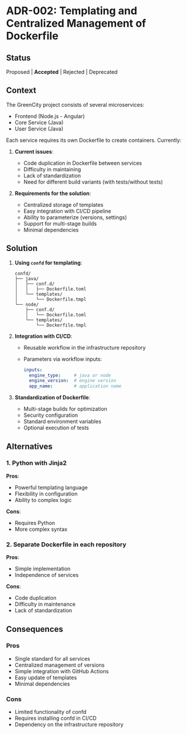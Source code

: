 # ADR-002: Templating and Centralized Management of Dockerfile

## Status

Proposed | **Accepted** | Rejected | Deprecated

## Context

The GreenCity project consists of several microservices:

- Frontend (Node.js - Angular)
- Core Service (Java)
- User Service (Java)

Each service requires its own Dockerfile to create containers.
Currently:

1. **Current issues**:
   - Code duplication in Dockerfile between services
   - Difficulty in maintaining
   - Lack of standardization
   - Need for different build variants (with tests/without tests)

2. **Requirements for the solution**:
   - Centralized storage of templates
   - Easy integration with CI/CD pipeline
   - Ability to parameterize (versions, settings)
   - Support for multi-stage builds
   - Minimal dependencies

## Solution

1. **Using `confd` for templating**:

   ```text
   confd/
   ├── java/
   │   ├── conf.d/
   │   │   ├── Dockerfile.toml
   │   └── templates/
   │       └── Dockerfile.tmpl
   └── node/
       ├── conf.d/
       │   └── Dockerfile.toml
       └── templates/
           └── Dockerfile.tmpl
   ```

2. **Integration with CI/CD**:
   - Reusable workflow in the infrastructure repository
   - Parameters via workflow inputs:

     ```yaml
     inputs:
       engine_type:     # java or node
       engine_version:  # engine version
       app_name:        # application name
     ```

3. **Standardization of Dockerfile**:
   - Multi-stage builds for optimization
   - Security configuration
   - Standard environment variables
   - Optional execution of tests

## Alternatives

### 1. Python with Jinja2

**Pros**:

- Powerful templating language
- Flexibility in configuration
- Ability to complex logic

**Cons**:

- Requires Python
- More complex syntax

### 2. Separate Dockerfile in each repository

**Pros**:

- Simple implementation
- Independence of services

**Cons**:

- Code duplication
- Difficulty in maintenance
- Lack of standardization

## Consequences

### Pros

- Single standard for all services
- Centralized management of versions
- Simple integration with GitHub Actions
- Easy update of templates
- Minimal dependencies

### Cons

- Limited functionality of confd
- Requires installing confd in CI/CD
- Dependency on the infrastructure repository
